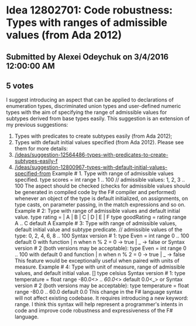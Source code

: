 # Idea 12802701: Code robustness: Types with ranges of admissible values (from Ada 2012) #

## Submitted by Alexei Odeychuk on 3/4/2016 12:00:00 AM

## 5 votes

I suggest introducing an aspect that can be applied to declarations of enumeration types, discriminated union types and user-defined numeric types with the aim of specifying the range of admissible values for subtypes derived from base types easily.
This suggestion is an extension of my previous suggestions:
1) Types with predicates to create subtypes easily (from Ada 2012);
2) Types with default initial values specified (from Ada 2012).
Please see them for more details:
1) [/ideas/suggestion-12564486-types-with-predicates-to-create-subtypes-easily-f](/ideas/suggestion-12564486-types-with-predicates-to-create-subtypes-easily-f.md)
2) [/ideas/suggestion-12800967-types-with-default-initial-values-specified-from](/ideas/suggestion-12800967-types-with-default-initial-values-specified-from.md)
Example # 1. Type with range of admissible values specified.
type scores = int range 1 .. 100 // admissible values: 1, 2, 3 .. 100
The aspect should be checked (checks for admissible values should be generated in compiled code by the F# compiler and performed) whenever an object of the type is default initialized, on assignments, on type casts, on parameter passing, in the match expressions and so on.
Example # 2: Type with range of admissible values and default initial value.
type rating =
| A
| B
| C
| D
| E
| F
type goodRating = rating range A .. C default A
Example # 3: Type with range of admissible values, default initial value and subtype predicate.
// admissible values of the type: 0, 2, 4, 6, 8 .. 100
Syntax version # 1:
type Even = int range 0 .. 100 default 0 with function
| n when n % 2 = 0 -> true
| _ -> false
or
Syntax version # 2 (both versions may be acceptable):
type Even = int range 0 .. 100 with default 0 and function
| n when n % 2 = 0 -> true
| _ -> false
This feature would be exceptionally useful when paired with units of measure.
Example # 4: Type with unit of measure, range of admissible values, and default initial value.
[<Measure>]
type celsius
Syntax version # 1:
type temperature = float<celsius> range -80.0<_> .. 60.0<_> default 0.0<_>
or
Syntax version # 2 (both versions may be acceptable):
type temperature = float<celsius> range -80.0<celsius> .. 60.0<celsius> default 0.0<celsius>
This change in the F# language syntax will not affect existing codebase. It requires introducing a new keyword: range. I think this syntax will help represent a programmer's intents in code and improve code robustness and expressiveness of the F# language.




